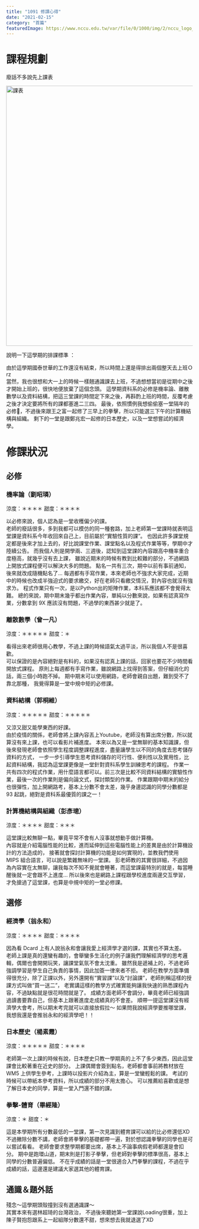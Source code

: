 ```yaml
---
title: "1091 修課心得"
date: "2021-02-15"
category: "首篇"
featuredImage: https://www.nccu.edu.tw/var/file/0/1000/img/2/nccu_logo_JPG.jpg
---
```


<style>
img{
    height: 700px;
}
</style>

# 課程規劃
廢話不多說先上課表<br>

![課表](https://i.imgur.com/4Ce9jMV.png)

說明一下這學期的排課標準 ： <br>

由於這學期國泰世華的工作還沒有結束，所以時間上還是得排出兩個整天去上班Ｏrz<br>
當然，我也很想和大一上的時候一樣翹通識課去上班，不過想想當初是從期中之後才開始上班的，很快地便放棄了這個念頭。
這學期資科系的必修是機率論、離散數學以及資料結構，把這三堂課的時間定下來之後，再斟酌上班的時間，反覆考慮之後才決定要將所有的課都塞進二三四。
最後，依照慣例我想偷偷塞一堂隔年的必修，不過後來跟王之富一起修了三早上的拳擊，所以只能選三下午的計算機結構與組織。
剩下的一堂是跟鄭兆宏一起修的日本歷史，以及一堂想嘗試的經濟學。

# 修課狀況
## 必修
### 機率論（劉昭璘） 
涼度：＊＊＊＊  甜度：＊＊＊＊

以必修來說，個人認為是一堂收穫偏少的課。<br>
老師的廢話很多，多到我都可以模仿的同一種套路，加上老師第一堂課時就表明這堂課是資科系今年收回來自己上，目前屬於“實驗性質的課”。
也因此許多課堂規定都是後來才加上去的，好比說課堂作業、課堂點名以及程式作業等等，學期中才陸續公告。
而我個人則是開學兩、三週後，認知到這堂課的內容跟高中機率重合度極高，就幾乎沒有去上課，
雖說近期末的時候有教到比較難的部分，不過網路上開放式課程便可以解決大多的問題。
點名一共有三次，期中以前有事前通知，後來就改成隨機點名了...
每週都有手寫作業，本來老師也不強求大家完成，近期中的時候也改成半強迫式的要求繳交，好在老師只看繳交情況，對內容也就沒有強求ㄌ。
程式作業只有一次，是以Python出的矩陣作業，本科系應該都不會覺得太難。
總的來說，期中期末幾乎都出作業內容，單純以分數來說，如果有認真寫作業，分數拿到 9X 應該沒有問題，不過學的東西甚少就是了。

### 離散數學（曾一凡）
涼度：＊＊＊＊＊ 甜度：＊

看得出來老師很用心教學，不過上課的時候語氣太過平淡，所以我個人不是很喜歡。<br>
可以保證的是內容絕對是有料的，如果沒有認真上課的話，回家也要花不少時間看開放式課程。
原則上每週都有手寫作業，雖說網路上找得到答案，但仔細消化的話，兩三個小時跑不掉。
期中期末可以使用網路，老師會親自出題，難到受不了靠北那種，
我覺得算是一堂中規中矩的必修課。

### 資料結構（郭桐維）
涼度：＊＊＊＊＊ 甜度：＊＊＊＊＊

又涼又甜又能學東西的好課。<br>
由於疫情的關係，老師會將上課內容丟上Youtube，老師沒有算出席分數，所以就算沒有來上課，也可以看影片補進度。
本來以為又是一堂無聊的基本知識課，但後來發現老師會依照學生程度調整課程進度，盡量讓學生以不同的角度去思考儲存資料的方式，
一步一步引導學生思考資料儲存的可行性、便利性以及實用性，比起資料結構，我認為這堂課更像是一堂針對資科系學生訓練思考的課程。
作業一共有四次的程式作業，用什麼語言都可以。前三次是比較不同資料結構的實驗性作業，最後一次的作業則是偏向論文式，探討類型的作業。
作業跟期中期末的給分也很彈性，加上開網路考，基本上分數不會太差，幾乎身邊認識的同學分數都是 93 起跳，絕對是資科系最優質的課之一！

### 計算機結構與組織（彭彥璁）
涼度：＊＊＊＊  甜度：＊＊＊

這堂課比較無聊一點，畢竟平常不會有人沒事就想動手做計算機。<br>
內容就是介紹電腦性能的比較，進而延伸到這些電腦性能上的差異是由於計算機設計的方法造成的，
接著就會探討計算機的功能是如何實現的，並教我們使用 MIPS 組合語言，可以說是繁雜無味的一堂課。
彭老師教的其實很詳細，不過因為內容實在太無聊，讓我每次不知不覺就會睡著，而這堂課最特別的就是，每當睡醒後就一定會跟不上進度...
所以後來也是網路上課程跟學校進度兩邊交互學習，才免搶過了這堂課，也算是中規中矩的一堂必修課。

## 選修
### 經濟學（翁永和）
涼度：＊＊＊＊  甜度：＊＊＊＊

因為看 Dcard 上有人說翁永和會讓我愛上經濟學才選的課，其實也不算太差。<br>
老師上課是真的還蠻有趣的，會舉蠻多生活化的例子讓我們理解經濟學的思考邏輯，偶爾也會開開玩笑，讓課堂氣氛不會太沈重。
雖然我是遞補上的，不過老師強調學習是學生自己負責的事情，因此加簽一律來者不拒。
老師在教學方面準備得很充分，除了正課以外，另外還開有“實習課”以及“討論課”，老師則稱這樣的授課方式叫做“買一送二”，
老實講這樣的教學方式確實能夠讓我快速的熟悉課程內容，不過缺點就是很花時間就是了。
成績方面老師不會調分，畢竟老師已經強調過讀書要靠自己，但基本上跟著進度走成績真的不會差。
順帶一提這堂課沒有經濟學大會考，所以期末考完就可以直接放假拉～
如果問我說經濟學要推哪堂課，我想我還是會推翁永和的經濟學吧！！

### 日本歷史（楊素霞）
涼度：＊＊＊＊＊ 甜度：＊＊＊＊

老師第一次上課的時候有說，日本歷史只教一學期真的上不了多少東西，因此這堂課會比較著重在近史的部分。
上課偶爾會簽到點名，老師都會事前將教材放在 WM5 上供學生參考，上課時以投影片介紹為主，算是一堂蠻輕鬆的課。
考試的時候可以帶紙本參考資料，所以成績的部分不用太擔心。
可以推薦給喜歡或是想了解日本史的同學，算是一堂入門還不錯的課。

### 拳擊-體育（畢經隆）
涼度：＊       甜度：＊

這是本學期所有分數最低的一堂課，第一次見識到體育課可以給的比必修還低XD<br>
不過撇除分數不講，老師會將拳擊的基礎都帶一遍，對於想認識拳擊的同學也是可以嘗試看看。
老師會要求整學期都要出席，基本上不論事病假老師都還是會扣分。
期中是跑環山道，期末則是打影子拳擊，但老師對拳擊的標準很高，基本上同學的分數普遍偏低。
不在乎成績的話是一堂很適合入門拳擊的課程，不過在乎成績的話，這邊還是建議大家選其他的體育課。

## 通識＆題外話
殘念～這學期頭殼撞到沒有選通識課～<br>
其實本來有選林超琦的台灣政治，
不過後來聽她第一堂課說Loading很重，加上陳子賢抱怨跟系上一起組隊分數還不甜，想來想去我就退選了XD

